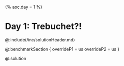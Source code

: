 {% aoc.day = 1 %}

# Day 1: Trebuchet?!


@:include(/inc/solutionHeader.md)

@:benchmarkSection {
    overrideP1 = us
    overrideP2 = us
}

@:solution